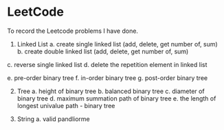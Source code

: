 # LeetCode
To record the Leetcode problems I have done.

1. Linked List
  a. create single linked list (add, delete, get number of, sum)
  b. create double linked list (add, delete, get number of, sum)
  
  c. reverse single linked list
  d. delete the repetition element in linked list
  
  e. pre-order binary tree
  f. in-order binary tree
  g. post-order binary tree
  

2. Tree
  a. height of binary tree
  b. balanced binary tree
  c. diameter of binary tree
  d. maximum summation path of binary tree
  e. the length of longest univalue path - binary tree

3. String
  a. valid pandliorme
